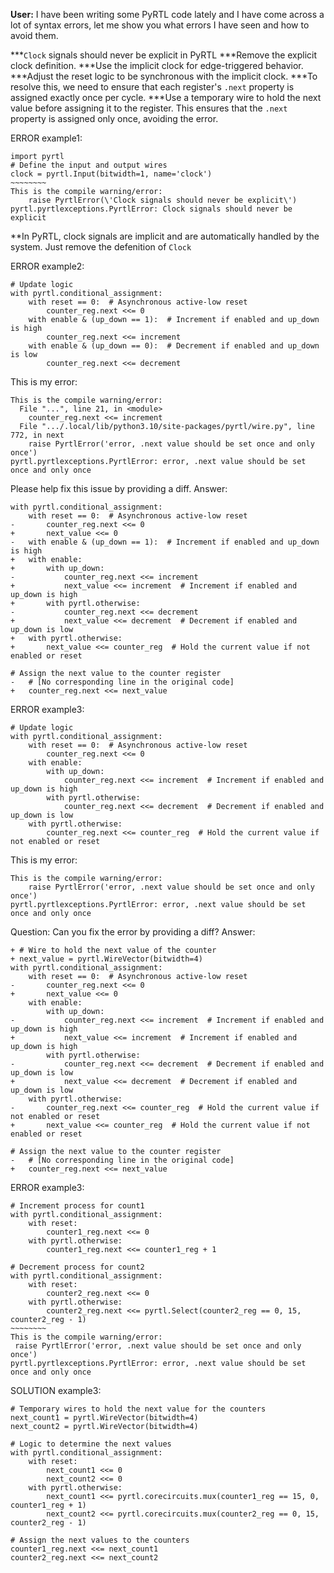 **User:** I have been writing some PyRTL code lately and I have come across a lot of syntax errors, let me show you what errors I have seen and how to avoid them.

***`Clock` signals should never be explicit in PyRTL
***Remove the explicit clock definition.
***Use the implicit clock for edge-triggered behavior.
***Adjust the reset logic to be synchronous with the implicit clock.
***To resolve this, we need to ensure that each register's `.next` property is assigned exactly once per cycle.
***Use a temporary wire to hold the next value before assigning it to the register. This ensures that the `.next` property is assigned only once, avoiding the error.

ERROR example1:
```
import pyrtl
# Define the input and output wires
clock = pyrtl.Input(bitwidth=1, name='clock')
~~~~~~~~
This is the compile warning/error:
    raise PyrtlError(\'Clock signals should never be explicit\')
pyrtl.pyrtlexceptions.PyrtlError: Clock signals should never be explicit
```
**In PyRTL, clock signals are implicit and are automatically handled by the system. Just remove the defenition of `Clock`

ERROR example2:
```
# Update logic
with pyrtl.conditional_assignment:
    with reset == 0:  # Asynchronous active-low reset
        counter_reg.next <<= 0
    with enable & (up_down == 1):  # Increment if enabled and up_down is high
        counter_reg.next <<= increment
    with enable & (up_down == 0):  # Decrement if enabled and up_down is low
        counter_reg.next <<= decrement
```
This is my error:
```
This is the compile warning/error:
  File "...", line 21, in <module>
    counter_reg.next <<= increment
  File ".../.local/lib/python3.10/site-packages/pyrtl/wire.py", line 772, in next
    raise PyrtlError('error, .next value should be set once and only once')
pyrtl.pyrtlexceptions.PyrtlError: error, .next value should be set once and only once
```
Please help fix this issue by providing a diff.
Answer:
```
with pyrtl.conditional_assignment:
    with reset == 0:  # Asynchronous active-low reset
-       counter_reg.next <<= 0
+       next_value <<= 0
-   with enable & (up_down == 1):  # Increment if enabled and up_down is high
+   with enable:
+       with up_down:
-           counter_reg.next <<= increment
+           next_value <<= increment  # Increment if enabled and up_down is high
+       with pyrtl.otherwise:
-           counter_reg.next <<= decrement
+           next_value <<= decrement  # Decrement if enabled and up_down is low
+   with pyrtl.otherwise:
+       next_value <<= counter_reg  # Hold the current value if not enabled or reset

# Assign the next value to the counter register
-   # [No corresponding line in the original code]
+   counter_reg.next <<= next_value
```

ERROR example3:
```
# Update logic
with pyrtl.conditional_assignment:
    with reset == 0:  # Asynchronous active-low reset
        counter_reg.next <<= 0
    with enable:
        with up_down:
            counter_reg.next <<= increment  # Increment if enabled and up_down is high
        with pyrtl.otherwise:
            counter_reg.next <<= decrement  # Decrement if enabled and up_down is low
    with pyrtl.otherwise:
        counter_reg.next <<= counter_reg  # Hold the current value if not enabled or reset
```
This is my error:
```
This is the compile warning/error:
    raise PyrtlError('error, .next value should be set once and only once')
pyrtl.pyrtlexceptions.PyrtlError: error, .next value should be set once and only once
```
Question: Can you fix the error by providing a diff?
Answer: 
```
+ # Wire to hold the next value of the counter
+ next_value = pyrtl.WireVector(bitwidth=4)
with pyrtl.conditional_assignment:
    with reset == 0:  # Asynchronous active-low reset
-       counter_reg.next <<= 0
+       next_value <<= 0
    with enable:
        with up_down:
-           counter_reg.next <<= increment  # Increment if enabled and up_down is high
+           next_value <<= increment  # Increment if enabled and up_down is high
        with pyrtl.otherwise:
-           counter_reg.next <<= decrement  # Decrement if enabled and up_down is low
+           next_value <<= decrement  # Decrement if enabled and up_down is low
    with pyrtl.otherwise:
-       counter_reg.next <<= counter_reg  # Hold the current value if not enabled or reset
+       next_value <<= counter_reg  # Hold the current value if not enabled or reset

# Assign the next value to the counter register
-   # [No corresponding line in the original code]
+   counter_reg.next <<= next_value

```

ERROR example3:
```
# Increment process for count1
with pyrtl.conditional_assignment:
    with reset:
        counter1_reg.next <<= 0
    with pyrtl.otherwise:
        counter1_reg.next <<= counter1_reg + 1

# Decrement process for count2
with pyrtl.conditional_assignment:
    with reset:
        counter2_reg.next <<= 0
    with pyrtl.otherwise:
        counter2_reg.next <<= pyrtl.Select(counter2_reg == 0, 15, counter2_reg - 1)
~~~~~~~~
This is the compile warning/error:
 raise PyrtlError('error, .next value should be set once and only once')
pyrtl.pyrtlexceptions.PyrtlError: error, .next value should be set once and only once
```
SOLUTION example3:
```
# Temporary wires to hold the next value for the counters
next_count1 = pyrtl.WireVector(bitwidth=4)
next_count2 = pyrtl.WireVector(bitwidth=4)

# Logic to determine the next values
with pyrtl.conditional_assignment:
    with reset:
        next_count1 <<= 0
        next_count2 <<= 0
    with pyrtl.otherwise:
        next_count1 <<= pyrtl.corecircuits.mux(counter1_reg == 15, 0, counter1_reg + 1)
        next_count2 <<= pyrtl.corecircuits.mux(counter2_reg == 0, 15, counter2_reg - 1)

# Assign the next values to the counters
counter1_reg.next <<= next_count1
counter2_reg.next <<= next_count2
```
